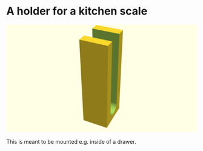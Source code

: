 # A holder for a kitchen scale

![generated_display_preview](render/display.png "Generated display preview")

This is meant to be mounted e.g. inside of a drawer.

